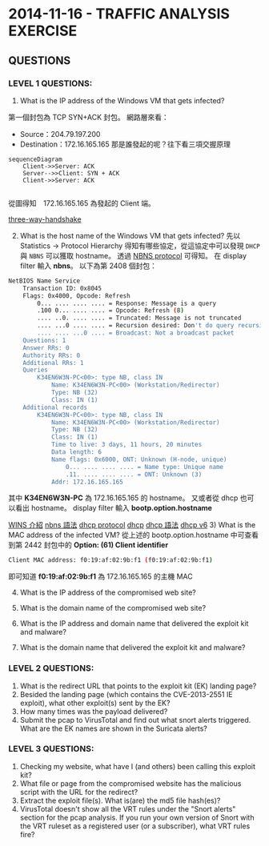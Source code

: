# 2014-11-16 - TRAFFIC ANALYSIS EXERCISE
## QUESTIONS
### LEVEL 1 QUESTIONS:
1) What is the IP address of the Windows VM that gets infected?

第一個封包為 TCP SYN+ACK 封包。
網路層來看：
- Source：204.79.197.200
- Destination：172.16.165.165
那是誰發起的呢？往下看三項交握原理
```mermaid
sequenceDiagram
    Client->>Server: ACK
    Server-->>Client: SYN + ACK
    Client->>Server: ACK
 
```

從圖得知　172.16.165.165 為發起的 Client 端。

[three-way-handshake](https://notfalse.net/7/three-way-handshake)

2) What is the host name of the Windows VM that gets infected?
先以 Statistics -> Protocol Hierarchy 得知有哪些協定，從這協定中可以發現 `DHCP` 與 `NBNS` 可以獲取 hostname。
透過 [NBNS protocol](https://wiki.wireshark.org/NetBIOS/NBNS) 可得知。
在 display filter 輸入 **nbns**。
以下為第 2408 個封包：
```bash
NetBIOS Name Service
    Transaction ID: 0x8045
    Flags: 0x4000, Opcode: Refresh
        0... .... .... .... = Response: Message is a query
        .100 0... .... .... = Opcode: Refresh (8)
        .... ..0. .... .... = Truncated: Message is not truncated
        .... ...0 .... .... = Recursion desired: Don't do query recursively
        .... .... ...0 .... = Broadcast: Not a broadcast packet
    Questions: 1
    Answer RRs: 0
    Authority RRs: 0
    Additional RRs: 1
    Queries
        K34EN6W3N-PC<00>: type NB, class IN
            Name: K34EN6W3N-PC<00> (Workstation/Redirector)
            Type: NB (32)
            Class: IN (1)
    Additional records
        K34EN6W3N-PC<00>: type NB, class IN
            Name: K34EN6W3N-PC<00> (Workstation/Redirector)
            Type: NB (32)
            Class: IN (1)
            Time to live: 3 days, 11 hours, 20 minutes
            Data length: 6
            Name flags: 0x6000, ONT: Unknown (H-node, unique)
                0... .... .... .... = Name type: Unique name
                .11. .... .... .... = ONT: Unknown (3)
            Addr: 172.16.165.165

```
其中 **K34EN6W3N-PC** 為 172.16.165.165 的 hostname。
又或者從 dhcp 也可以看出 hostname。
display filter 輸入 **bootp.option.hostname**

[WINS 介紹](https://www.wikiwand.com/zh-tw/WINS)
[nbns 語法](https://www.wireshark.org/docs/dfref/n/nbns.html)
[dhcp protocol](http://www.netadmin.com.tw/article_content.aspx?sn=1312090004&jump=4)
[dhcp](https://wiki.wireshark.org/DHCP)
[dhcp 語法](https://www.wireshark.org/docs/dfref/b/bootp.html)
[dhcp v6](http://www.netadmin.com.tw/article_content.aspx?sn=1506290006&jump=1)
3) What is the MAC address of the infected VM?
從上述的 bootp.option.hostname 中可查看到第 2442 封包中的 **Option: (61) Client identifier**
```bash
Client MAC address: f0:19:af:02:9b:f1 (f0:19:af:02:9b:f1)
```
即可知道 **f0:19:af:02:9b:f1** 為 172.16.165.165 的主機 MAC

4) What is the IP address of the compromised web site?

5) What is the domain name of the compromised web site?

6) What is the IP address and domain name that delivered the exploit kit and malware?

7) What is the domain name that delivered the exploit kit and malware?


### LEVEL 2 QUESTIONS:
1) What is the redirect URL that points to the exploit kit (EK) landing page?
2) Besided the landing page (which contains the CVE-2013-2551 IE exploit), what other exploit(s) sent by the EK?
4) How many times was the payload delivered?
5) Submit the pcap to VirusTotal and find out what snort alerts triggered.  What are the EK names are shown in the Suricata alerts?
 

### LEVEL 3 QUESTIONS:
1) Checking my website, what have I (and others) been calling this exploit kit?
2) What file or page from the compromised website has the malicious script with the URL for the redirect?
3) Extract the exploit file(s).  What is(are) the md5 file hash(es)?
4) VirusTotal doesn't show all the VRT rules under the "Snort alerts" section for the pcap analysis.  If you run your own version of Snort with the VRT ruleset as a registered user (or a subscriber), what VRT rules fire?
